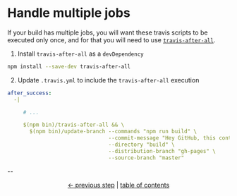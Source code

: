 # Handle multiple jobs

If your build has multiple jobs, you will want these travis scripts
to be executed only once, and for that you will need to use
[`travis-after-all`](https://github.com/alrra/travis-after-all#readme).

 1. Install `travis-after-all` as a `devDependency`

  ```bash
  npm install --save-dev travis-after-all
  ```

 2. Update `.travis.yml` to include the `travis-after-all` execution

  ```yml
  after_success:
    -|

       # ...

       $(npm bin)/travis-after-all && \
         $(npm bin)/update-branch --commands "npm run build" \
                                  --commit-message "Hey GitHub, this content is for you! [skip ci]" \
                                  --directory "build" \
                                  --distribution-branch "gh-pages" \
                                  --source-branch "master"
  ```

--

<div align="center">
    <a href="usage.md">← previous step</a> |
    <a href="../README.md#usage">table of contents</a>
</div>
